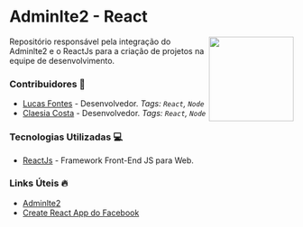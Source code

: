 # Adminlte2 - React

<img align="right" srcset="https://i.imgsafe.org/2c/2c024270b3.gif, https://i.imgsafe.org/2c/2c024270b3.gif 1.5x, https://i.imgsafe.org/2c/2c024270b3.gif 2x" src="https://i.imgsafe.org/2c/2c024270b3.gif" width="150px;" />

Repositório responsável pela integração do Adminlte2 e o ReactJs para a criação de projetos na equipe de desenvolvimento.

### Contribuidores :boy:

- [Lucas Fontes](https://github.com/lfontesc) - Desenvolvedor. _Tags: `React`, `Node`_
- [Claesia Costa](https://github.com/claesiacosta) - Desenvolvedor. _Tags: `React`, `Node`_


### Tecnologias Utilizadas :computer:

- [ReactJs](https://www.google.com.br) - Framework Front-End JS para Web.


### Links Úteis :fire:

- [Adminlte2](https://adminlte.io/)
- [Create React App do Facebook](https://github.com/facebook/create-react-app)

